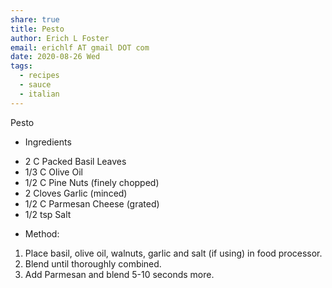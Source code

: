 ```yaml
---
share: true
title: Pesto
author: Erich L Foster
email: erichlf AT gmail DOT com
date: 2020-08-26 Wed
tags:
  - recipes
  - sauce
  - italian
---
```


Pesto
* Ingredients
- 2 C Packed Basil Leaves
- 1/3 C Olive Oil
- 1/2 C Pine Nuts (finely chopped)
- 2 Cloves Garlic (minced)
- 1/2 C Parmesan Cheese (grated)
- 1/2 tsp Salt

* Method:
1. Place basil, olive oil, walnuts, garlic and salt (if using) in food processor.
2. Blend until thoroughly combined.
3. Add Parmesan and blend 5-10 seconds more.
